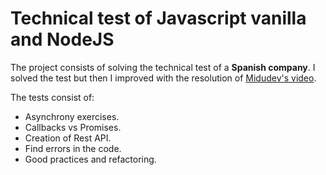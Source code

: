# Technical test of Javascript vanilla and NodeJS

The project consists of solving the technical test of a **Spanish company**. I solved the test but then I improved with the resolution of <a href="https://www.youtube.com/watch?v=rtq2dNEyhCU" target="_blank">Midudev's video</a>.

The tests consist of:
- Asynchrony exercises.
- Callbacks vs Promises.
- Creation of Rest API.
- Find errors in the code.
- Good practices and refactoring.